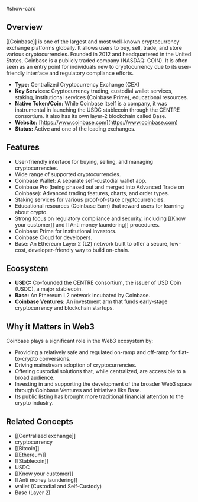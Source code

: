 #show-card

## Overview

[[Coinbase]] is one of the largest and most well-known cryptocurrency exchange platforms globally. It allows users to buy, sell, trade, and store various cryptocurrencies. Founded in 2012 and headquartered in the United States, Coinbase is a publicly traded company (NASDAQ: COIN). It is often seen as an entry point for individuals new to cryptocurrency due to its user-friendly interface and regulatory compliance efforts.

- **Type:** Centralized Cryptocurrency Exchange (CEX)
- **Key Services:** Cryptocurrency trading, custodial wallet services, staking, institutional services (Coinbase Prime), educational resources.
- **Native Token/Coin:** While Coinbase itself is a company, it was instrumental in launching the USDC stablecoin through the CENTRE consortium. It also has its own layer-2 blockchain called Base.
- **Website:** [https://www.coinbase.com](https://www.coinbase.com)
- **Status:** Active and one of the leading exchanges.

## Features

- User-friendly interface for buying, selling, and managing cryptocurrencies.
- Wide range of supported cryptocurrencies.
- Coinbase Wallet: A separate self-custodial wallet app.
- Coinbase Pro (being phased out and merged into Advanced Trade on Coinbase): Advanced trading features, charts, and order types.
- Staking services for various proof-of-stake cryptocurrencies.
- Educational resources (Coinbase Earn) that reward users for learning about crypto.
- Strong focus on regulatory compliance and security, including [[Know your customer]] and [[Anti money laundering]] procedures.
- Coinbase Prime for institutional investors.
- Coinbase Cloud for developers.
- Base: An Ethereum Layer 2 (L2) network built to offer a secure, low-cost, developer-friendly way to build on-chain.

## Ecosystem

- **USDC:** Co-founded the CENTRE consortium, the issuer of USD Coin (USDC), a major stablecoin.
- **Base:** An Ethereum L2 network incubated by Coinbase.
- **Coinbase Ventures:** An investment arm that funds early-stage cryptocurrency and blockchain startups.

## Why it Matters in Web3

Coinbase plays a significant role in the Web3 ecosystem by:

- Providing a relatively safe and regulated on-ramp and off-ramp for fiat-to-crypto conversions.
- Driving mainstream adoption of cryptocurrencies.
- Offering custodial solutions that, while centralized, are accessible to a broad audience.
- Investing in and supporting the development of the broader Web3 space through Coinbase Ventures and initiatives like Base.
- Its public listing has brought more traditional financial attention to the crypto industry.

## Related Concepts

- [[Centralized exchange]]
- cryptocurrency
- [[Bitcoin]]
- [[Ethereum]]
- [[Stablecoin]]
- USDC
- [[Know your customer]]
- [[Anti money laundering]]
- wallet (Custodial and Self-Custody)
- Base (Layer 2)
